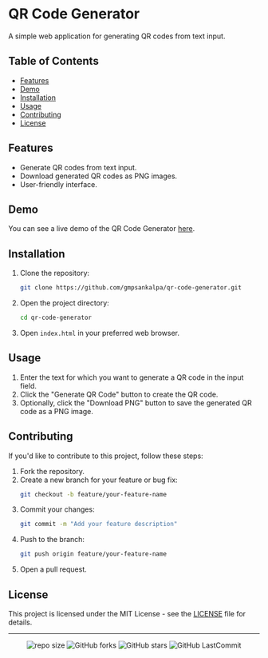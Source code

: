 # QR Code Generator

A simple web application for generating QR codes from text input.

## Table of Contents
- [Features](#features)
- [Demo](#demo)
- [Installation](#installation)
- [Usage](#usage)
- [Contributing](#contributing)
- [License](#license)

## Features

- Generate QR codes from text input.
- Download generated QR codes as PNG images.
- User-friendly interface.

## Demo

You can see a live demo of the QR Code Generator [here](https://gmpsankalpa.github.io/qr-code-generator/).

## Installation

1. Clone the repository:

    ```bash
    git clone https://github.com/gmpsankalpa/qr-code-generator.git
    ```

2. Open the project directory:

    ```bash
    cd qr-code-generator
    ```

3. Open `index.html` in your preferred web browser.

## Usage

1. Enter the text for which you want to generate a QR code in the input field.
2. Click the "Generate QR Code" button to create the QR code.
3. Optionally, click the "Download PNG" button to save the generated QR code as a PNG image.

## Contributing

If you'd like to contribute to this project, follow these steps:

1. Fork the repository.
2. Create a new branch for your feature or bug fix:
    ```bash
    git checkout -b feature/your-feature-name
    ```
3. Commit your changes:
    ```bash
    git commit -m "Add your feature description"
    ```
4. Push to the branch:
    ```bash
    git push origin feature/your-feature-name
    ```
5. Open a pull request.

## License

This project is licensed under the MIT License - see the [LICENSE](LICENSE) file for details.

---

<div align="center">

   ![repo size](https://img.shields.io/github/repo-size/gmpsankalpa/qr-code-generator?label=Repo%20Size&style=for-the-badge&labelColor=black&color=20bf6b)
   ![GitHub forks](https://img.shields.io/github/forks/gmpsankalpa/qr-code-generator?&labelColor=black&color=0fb9b1&style=for-the-badge)
   ![GitHub stars](https://img.shields.io/github/stars/gmpsankalpa/qr-code-generator?&labelColor=black&color=f7b731&style=for-the-badge)
   ![GitHub LastCommit](https://img.shields.io/github/last-commit/gmpsankalpa/qr-code-generator?logo=github&labelColor=black&color=d1d8e0&style=for-the-badge)

</div>
